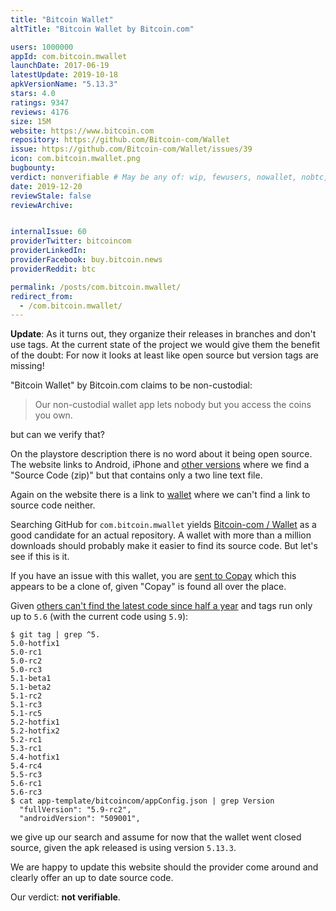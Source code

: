 ```yaml
---
title: "Bitcoin Wallet"
altTitle: "Bitcoin Wallet by Bitcoin.com"

users: 1000000
appId: com.bitcoin.mwallet
launchDate: 2017-06-19
latestUpdate: 2019-10-18
apkVersionName: "5.13.3"
stars: 4.0
ratings: 9347
reviews: 4176
size: 15M
website: https://www.bitcoin.com
repository: https://github.com/Bitcoin-com/Wallet
issue: https://github.com/Bitcoin-com/Wallet/issues/39
icon: com.bitcoin.mwallet.png
bugbounty: 
verdict: nonverifiable # May be any of: wip, fewusers, nowallet, nobtc, custodial, nosource, nonverifiable, verifiable, bounty
date: 2019-12-20
reviewStale: false
reviewArchive:


internalIssue: 60
providerTwitter: bitcoincom
providerLinkedIn: 
providerFacebook: buy.bitcoin.news
providerReddit: btc

permalink: /posts/com.bitcoin.mwallet/
redirect_from:
  - /com.bitcoin.mwallet/
---
```



**Update**: As it turns out, they organize their releases in branches and don't
use tags. At the current state of the project we would give them the benefit of
the doubt: For now it looks at least like open source but version tags are
missing!

"Bitcoin Wallet" by Bitcoin.com claims to be non-custodial:

> Our non-custodial wallet app lets nobody but you access the coins you own.

but can we verify that?

On the playstore description there is no word about it being open source. The
website links to Android, iPhone and
[other versions](https://github.com/bitcoin-portal/bitcoin-wallet-releases/releases)
where we find a "Source Code (zip)" but that contains only a two line text file.

Again on the website there is a link to [wallet](https://wallet.bitcoin.com/)
where we can't find a link to source code neither.

Searching GitHub for `com.bitcoin.mwallet` yields
[Bitcoin-com / Wallet](https://github.com/Bitcoin-com/Wallet) as a good
candidate for an actual repository. A wallet with more than a million downloads
should probably make it easier to find its source code. But let's see if this is
it.

If you have an issue with this wallet, you are
[sent to Copay](https://github.com/Bitcoin-com/Wallet/blob/235b2856d246eaa1ed891ef945184688270ac190/CONTRIBUTING.md#support)
which this appears to be a clone of, given "Copay" is found all over the place.

Given
[others can't find the latest code since half a year](https://github.com/Bitcoin-com/Wallet/issues/555)
and tags run only up to `5.6` (with the current code using `5.9`):

```
$ git tag | grep ^5.
5.0-hotfix1
5.0-rc1
5.0-rc2
5.0-rc3
5.1-beta1
5.1-beta2
5.1-rc2
5.1-rc3
5.1-rc5
5.2-hotfix1
5.2-hotfix2
5.2-rc1
5.3-rc1
5.4-hotfix1
5.4-rc4
5.5-rc3
5.6-rc1
5.6-rc3
$ cat app-template/bitcoincom/appConfig.json | grep Version
  "fullVersion": "5.9-rc2",
  "androidVersion": "509001",
```

we give up our search and assume for now that the wallet went closed source,
given the apk released is using version `5.13.3`.

We are happy to update this website should the provider come around and clearly
offer an up to date source code.

Our verdict: **not verifiable**.

